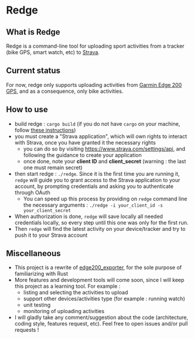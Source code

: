 # Redge

## What is Redge

Redge is a command-line tool for uploading sport activities from a tracker (bike GPS, smart watch, etc) to [Strava](https://www.strava.com/). 

## Current status

For now, redge only supports uploading activities from [Garmin Edge 200 GPS](https://www.garmin.com/fr-FR/p/90675), and as a consequence, only bike activities.

## How to use
* build redge : `cargo build` (if you do not have `cargo` on your machine, follow [these instructions](https://doc.rust-lang.org/cargo/getting-started/installation.html))
* you must create a "Strava application", which will own rights to interact with Strava, once you have granted it the necessary rights
    * you can do so by visiting https://www.strava.com/settings/api, and following the guidance to create your application
    * once done, note your **client ID** and **client_secret** (warning : the last one must remain secret)
* then start redge : `./redge`. Since it is the first time you are running it, `redge` will guide you to grant access to the Strava application to your account, by prompting credentials and asking you to authenticate through OAuth
    * You can speed up this process by providing on `redge` command line the necessary arguments : `./redge -i your_client_id -s your_client_secret`
* When authorization is done, `redge` will save locally all needed credentials locally, so every step until this one was only for the first run.
* Then `redge` will find the latest activity on your device/tracker and try to push it to your Strava account

## Miscellaneous
* This project is a rewrite of [edge200_exporter](https://github.com/Tropicao/edge200_exporter), for the sole purpose of familiarizing with Rust
* More features and development tools will come soon, since I will keep this project as a learning tool. For example :
    * listing and selecting the activities to upload
    * support other devices/activities type (for example : running watch)
    * unit testing
    * monitoring of uploading activities
* I will gladly take any comment/suggestion about the code (architecture, coding style, features request, etc). Feel free to open issues and/or pull requests !